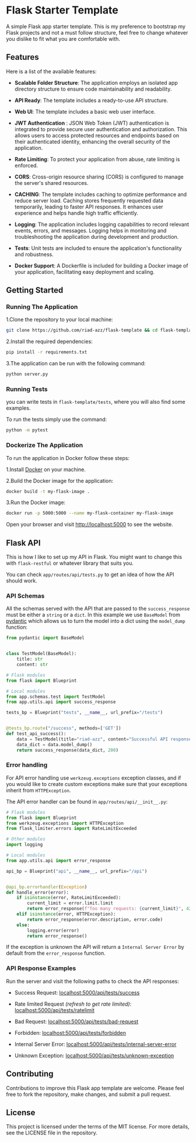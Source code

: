 # Flask Starter Template

A simple Flask app starter template. This is my preference to bootstrap my Flask projects and not a must follow
structure, feel free to change whatever you dislike to fit what you are comfortable with.

## Features

Here is a list of the available features:

- **Scalable Folder Structure**: The application employs an isolated app directory structure to ensure code
  maintainability and readability.

- **API Ready**: The template includes a ready-to-use API structure.

- **Web UI**: The template includes a basic web user interface.

- **JWT Authentication** : JSON Web Token (JWT) authentication is integrated to provide secure user authentication and
  authorization. This allows users to access protected resources and endpoints based on their authenticated identity,
  enhancing the overall security of the application.

- **Rate Limiting**: To protect your application from abuse, rate limiting is enforced.

- **CORS**: Cross-origin resource sharing (CORS) is configured to manage the server's shared resources.

- **CACHING**: The template includes caching to optimize performance and reduce server load. Caching stores frequently
  requested data temporarily, leading to faster API responses. It enhances user experience and helps handle high traffic
  efficiently.

- **Logging**: The application includes logging capabilities to record relevant events, errors, and messages. Logging
  helps in monitoring and troubleshooting the application during development and production.

- **Tests**: Unit tests are included to ensure the application's functionality and robustness.

- **Docker Support**: A Dockerfile is included for building a Docker image of your application, facilitating easy
  deployment and scaling.

## Getting Started

### Running The Application

1.Clone the repository to your local machine:

```bash
git clone https://github.com/riad-azz/flask-template && cd flask-template
```

2.Install the required dependencies:

```bash
pip install -r requirements.txt
```

3.The application can be run with the following command:

```bash
python server.py
```

### Running Tests

you can write tests in `flask-template/tests`, where you will also find some examples.

To run the tests simply use the command:

```bash
python -m pytest
```

### Dockerize The Application

To run the application in Docker follow these steps:

1.Install [Docker](https://www.docker.com/) on your machine.

2.Build the Docker image for the application:

```bash
docker build -t my-flask-image .
```

3.Run the Docker image:

```bash
docker run -p 5000:5000 --name my-flask-container my-flask-image
```

Open your browser and visit [http://localhost:5000](http://localhost:5000/) to see the website.

## Flask API

This is how I like to set up my API in Flask. You might want to change this with `flask-restful` or whatever library
that suits you.

You can check `app/routes/api/tests.py` to get an idea of how the API should work.

### API Schemas

All the schemas served with the API that are passed to the `success_response` must be either a `string` or a `dict`. In
this example we use `BaseModel` from [pydantic](https://docs.pydantic.dev/latest/) which allows us to turn the model
into a dict using the `model_dump` function:

```python
from pydantic import BaseModel


class TestModel(BaseModel):
    title: str
    content: str
```

```python
# Flask modules
from flask import Blueprint

# Local modules
from app.schemas.test import TestModel
from app.utils.api import success_response

tests_bp = Blueprint("tests", __name__, url_prefix="/tests")


@tests_bp.route("/success", methods=['GET'])
def test_api_success():
    data = TestModel(title="riad-azz", content="Successful API response")
    data_dict = data.model_dump()
    return success_response(data_dict, 200)
```

### Error handling

For API error handling use `werkzeug.exceptions` exception classes, and if you would like to create custom
exceptions make sure that your exceptions inherit from `HTTPException`.

The API error handler can be found in `app/routes/api/__init__.py`:

```python
# Flask modules
from flask import Blueprint
from werkzeug.exceptions import HTTPException
from flask_limiter.errors import RateLimitExceeded

# Other modules
import logging

# Local modules
from app.utils.api import error_response

api_bp = Blueprint("api", __name__, url_prefix="/api")


@api_bp.errorhandler(Exception)
def handle_error(error):
    if isinstance(error, RateLimitExceeded):
        current_limit = error.limit.limit
        return error_response(f"Too many requests: {current_limit}", 429)
    elif isinstance(error, HTTPException):
        return error_response(error.description, error.code)
    else:
        logging.error(error)
        return error_response()
```

If the exception is unknown the API will return a `Internal Server Error` by default from the `error_response`
function.

### API Response Examples

Run the server and visit the following paths to check the API responses:

- Success Request: [localhost:5000/api/tests/success](http://localhost:5000/api/tests/success)

- Rate limited Request _(refresh to get rate
  limited)_: [localhost:5000/api/tests/ratelimit](http://localhost:5000/api/tests/ratelimit)

- Bad Request: [localhost:5000/api/tests/bad-request](http://localhost:5000/api/tests/bad-request)

- Forbidden: [localhost:5000/api/tests/forbidden](http://localhost:5000/api/tests/forbidden)

- Internal Server
  Error: [localhost:5000/api/tests/internal-server-error](http://localhost:5000/api/tests/internal-server-error)

- Unknown
  Exception: [localhost:5000/api/tests/unknown-exception](http://localhost:5000/api/tests/unknown-exception)

## Contributing

Contributions to improve this Flask app template are welcome. Please feel free to fork the repository, make changes, and
submit a pull request.

## License

This project is licensed under the terms of the MIT license. For more details, see the LICENSE file in the repository.

